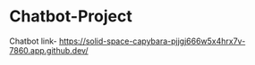 # Chatbot-Project
Chatbot link- https://solid-space-capybara-pjjgj666w5x4hrx7v-7860.app.github.dev/
